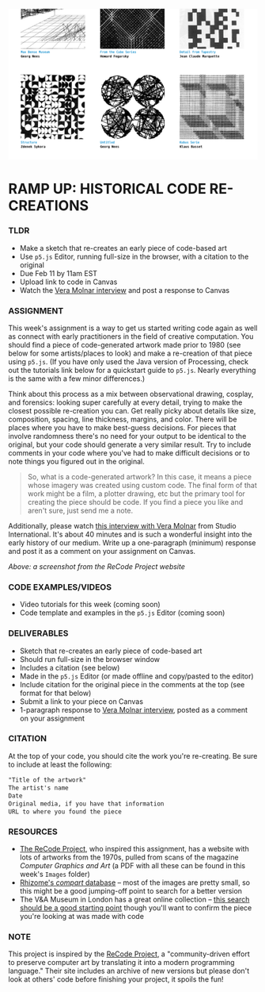 ![Screenshot from the ReCode Project website, showing several black-and-white images generated by code from the 1970s](https://raw.githubusercontent.com/jeffThompson/CreativeProgramming2/master/Week00_RampUp/Images/ReCodeProjectWebsite.png)

# RAMP UP: HISTORICAL CODE RE-CREATIONS

### TLDR
* Make a sketch that re-creates an early piece of code-based art
* Use `p5.js` Editor, running full-size in the browser, with a citation to the original
* Due Feb 11 by 11am EST
* Upload link to code in Canvas
* Watch the [Vera Molnar interview](https://vimeo.com/273642211) and post a response to Canvas


### ASSIGNMENT
This week's assignment is a way to get us started writing code again as well as connect with early practitioners in the field of creative computation. You should find a piece of code-generated artwork made prior to 1980 (see below for some artists/places to look) and make a re-creation of that piece using `p5.js`. (If you have only used the Java version of Processing, check out the tutorials link below for a quickstart guide to `p5.js`. Nearly everything is the same with a few minor differences.)

Think about this process as a mix between observational drawing, cosplay, and forensics: looking super carefully at every detail, trying to make the closest possible re-creation you can. Get really picky about details like size, composition, spacing, line thickness, margins, and color. There will be places where you have to make best-guess decisions. For pieces that involve randomness there's no need for your output to be identical to the original, but your code should generate a very similar result. Try to include comments in your code where you've had to make difficult decisions or to note things you figured out in the original.

> So, what is a code-generated artwork? In this case, it means a piece whose imagery was created using custom code. The final form of that work might be a film, a plotter drawing, etc but the primary tool for creating the piece should be code. If you find a piece you like and aren't sure, just send me a note.

Additionally, please watch [this interview with Vera Molnar](https://vimeo.com/273642211) from Studio International. It's about 40 minutes and is such a wonderful insight into the early history of our medium. Write up a one-paragraph (minimum) response and post it as a comment on your assignment on Canvas.

*Above: a screenshot from the ReCode Project website*


### CODE EXAMPLES/VIDEOS
* Video tutorials for this week (coming soon)
* Code template and examples in the `p5.js` Editor (coming soon)


### DELIVERABLES
* Sketch that re-creates an early piece of code-based art
* Should run full-size in the browser window
* Includes a citation (see below)
* Made in the `p5.js` Editor (or made offline and copy/pasted to the editor)
* Include citation for the original piece in the comments at the top (see format for that below)
* Submit a link to your piece on Canvas
* 1-paragraph response to [Vera Molnar interview](https://vimeo.com/273642211), posted as a comment on your assignment


### CITATION
At the top of your code, you should cite the work you're re-creating. Be sure to include at least the following:

```
"Title of the artwork"
The artist's name
Date
Original media, if you have that information
URL to where you found the piece
```


### RESOURCES
* [The ReCode Project](http://recodeproject.com), who inspired this assignment, has a website with lots of artworks from the 1970s, pulled from scans of the magazine *Computer Graphics and Art* (a PDF with all these can be found in this week's `Images` folder)
* [Rhizome's *compart* database](http://dada.compart-bremen.de/browse/artwork?filter_type=item_type&filter_value=drawing) – most of the images are pretty small, so this might be a good jumping-off point to search for a better version
* The V&A Museum in London has a great online collection – [this search should be a good starting point](http://collections.vam.ac.uk/search/?listing_type=list&offset=0&limit=15&narrow=1&extrasearch=&q=computer+art&quality=0&objectnamesearch=&placesearch=&after=&before=1980&namesearch=&materialsearch=&mnsearch=&locationsearch=) though you'll want to confirm the piece you're looking at was made with code


### NOTE
This project is inspired by the [ReCode Project](http://recodeproject.com), a "community-driven effort to preserve computer art by translating it into a modern programming language." Their site includes an archive of new versions but please don't look at others' code before finishing your project, it spoils the fun!

